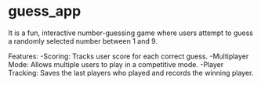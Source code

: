 # guess_app

It is a fun, interactive number-guessing game where users attempt to guess a randomly selected number between 1 and 9.

Features:
-Scoring: Tracks user score for each correct guess.
-Multiplayer Mode: Allows multiple users to play in a competitive mode.
-Player Tracking: Saves the last players who played and records the winning player.

